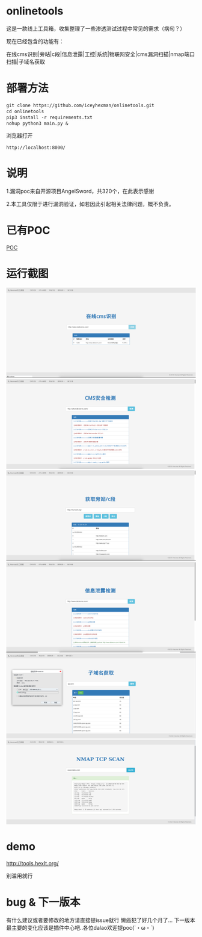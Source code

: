 # onlinetools
这是一款线上工具箱，收集整理了一些渗透测试过程中常见的需求（病句？）

现在已经包含的功能有：

在线cms识别|旁站|c段|信息泄露|工控|系统|物联网安全|cms漏洞扫描|nmap端口扫描|子域名获取


# 部署方法

    git clone https://github.com/iceyhexman/onlinetools.git
    cd onlinetools
    pip3 install -r requirements.txt
    nohup python3 main.py &

浏览器打开

    http://localhost:8000/


# 说明
1.漏洞poc来自开源项目AngelSword，共320个，在此表示感谢

2.本工具仅限于进行漏洞验证，如若因此引起相关法律问题，概不负责。

# 已有POC
[POC](./poc.md)


# 运行截图

![cmsreg](/img/cms.png)
![cmsvuln](/img/cmsaq.png)
![pang](/img/pang.png)
![information](/img/information.png)
![subdomain](/img/subdomain.png)
![nmap](/img/nmap.png)



# demo
http://tools.hexlt.org/

别滥用就行

# bug & 下一版本

有什么建议或者要修改的地方请直接提issue就行
懒癌犯了好几个月了...
下一版本最主要的变化应该是插件中心吧..各位dalao欢迎提poc(`・ω・´)




